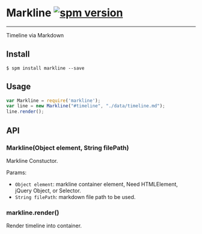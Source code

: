 # Markline [![spm version](http://spmjs.io/badge/markline)](http://spmjs.io/package/markline)

---

Timeline via Markdown

## Install

```
$ spm install markline --save
```

## Usage

```js
var Markline = require('markline');
var line = new Markline("#timeline", "./data/timeline.md");
line.render();
```

## API

### Markline(Object element, String filePath)

Markline Constuctor.

Params:

* `Object element`: markline container element, Need HTMLElement, jQuery Object, or Selector.
* `String filePath`: markdown file path to be used.

### markline.render()

Render timeline into container.
